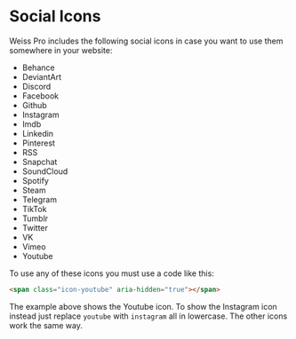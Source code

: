 # Social Icons

Weiss Pro includes the following social icons in case you want to use them somewhere in your website:

* Behance
* DeviantArt
* Discord
* Facebook
* Github
* Instagram
* Imdb
* Linkedin
* Pinterest
* RSS
* Snapchat
* SoundCloud
* Spotify
* Steam
* Telegram
* TikTok
* Tumblr
* Twitter
* VK
* Vimeo
* Youtube

To use any of these icons you must use a code like this:

```html
<span class="icon-youtube" aria-hidden="true"></span>
```

The example above shows the Youtube icon. To show the Instagram icon instead just replace `youtube` with `instagram` all in lowercase. The other icons work the same way.
